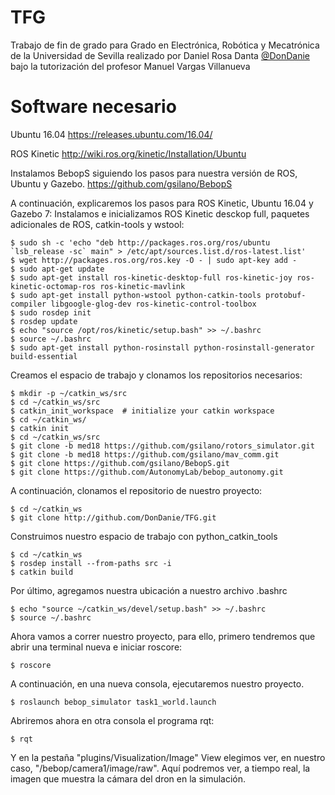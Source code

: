 # TFG
Trabajo de fin de grado para Grado en Electrónica, Robótica y Mecatrónica de la Universidad de Sevilla realizado por Daniel Rosa Danta [@DonDanie](https://github.com/DonDanie) bajo la tutorización del profesor Manuel Vargas Villanueva


# Software necesario
Ubuntu 16.04
https://releases.ubuntu.com/16.04/

ROS Kinetic
http://wiki.ros.org/kinetic/Installation/Ubuntu

Instalamos BebopS siguiendo los pasos para nuestra versión de ROS, Ubuntu y Gazebo. 
https://github.com/gsilano/BebopS

A continuación, explicaremos los pasos para ROS Kinetic, Ubuntu 16.04 y Gazebo 7:
  Instalamos e inicializamos ROS Kinetic desckop full, paquetes adicionales de ROS, catkin-tools y wstool:
  ```
  $ sudo sh -c 'echo "deb http://packages.ros.org/ros/ubuntu `lsb_release -sc` main" > /etc/apt/sources.list.d/ros-latest.list'
  $ wget http://packages.ros.org/ros.key -O - | sudo apt-key add -
  $ sudo apt-get update
  $ sudo apt-get install ros-kinetic-desktop-full ros-kinetic-joy ros-kinetic-octomap-ros ros-kinetic-mavlink
  $ sudo apt-get install python-wstool python-catkin-tools protobuf-compiler libgoogle-glog-dev ros-kinetic-control-toolbox
  $ sudo rosdep init
  $ rosdep update
  $ echo "source /opt/ros/kinetic/setup.bash" >> ~/.bashrc
  $ source ~/.bashrc
  $ sudo apt-get install python-rosinstall python-rosinstall-generator build-essential
  ```
  Creamos el espacio de trabajo y clonamos los repositorios necesarios:
  ```
  $ mkdir -p ~/catkin_ws/src
  $ cd ~/catkin_ws/src
  $ catkin_init_workspace  # initialize your catkin workspace
  $ cd ~/catkin_ws/
  $ catkin init
  $ cd ~/catkin_ws/src
  $ git clone -b med18 https://github.com/gsilano/rotors_simulator.git
  $ git clone -b med18 https://github.com/gsilano/mav_comm.git
  $ git clone https://github.com/gsilano/BebopS.git
  $ git clone https://github.com/AutonomyLab/bebop_autonomy.git
  ```
A continuación, clonamos el repositorio de nuestro proyecto:
```
$ cd ~/catkin_ws
$ git clone http://github.com/DonDanie/TFG.git
```
Construimos nuestro espacio de trabajo con python_catkin_tools 
```
$ cd ~/catkin_ws
$ rosdep install --from-paths src -i
$ catkin build 
```
Por último, agregamos nuestra ubicación a nuestro archivo .bashrc
```
$ echo "source ~/catkin_ws/devel/setup.bash" >> ~/.bashrc
$ source ~/.bashrc
```
Ahora vamos a correr nuestro proyecto, para ello, primero tendremos que abrir una terminal nueva e iniciar roscore:
```
$ roscore
```
A continuación, en una nueva consola, ejecutaremos nuestro proyecto.
```
$ roslaunch bebop_simulator task1_world.launch
```
Abriremos ahora en otra consola el programa rqt:
```
$ rqt
```
Y en la pestaña "plugins/Visualization/Image" View elegimos ver, en nuestro caso, "/bebop/camera1/image/raw". Aquí podremos ver, a tiempo real, la imagen que muestra la cámara del dron en la simulación.
